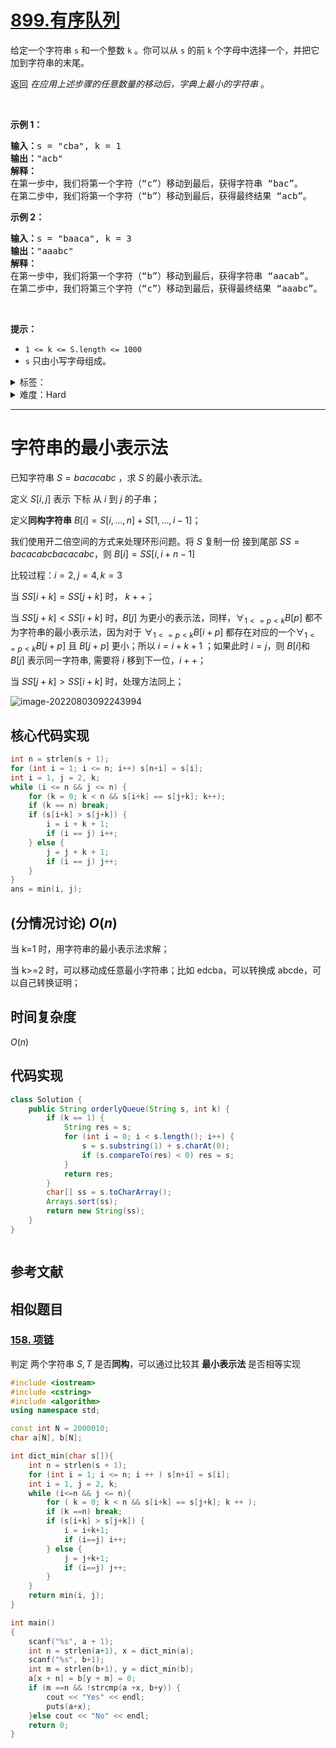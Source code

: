 # [899.有序队列](https://leetcode.cn/problems/orderly-queue/)

<p>给定一个字符串 <code>s</code> 和一个整数 <code>k</code>&nbsp;。你可以从 <code>s</code> 的前 <code>k</code> 个字母中选择一个，并把它加到字符串的末尾。</p>

<p>返回 <em>在应用上述步骤的任意数量的移动后，字典上最小的字符串&nbsp;</em>。</p>

<p>&nbsp;</p>

<p><strong>示例 1：</strong></p>

<pre>
<strong>输入：</strong>s = "cba", k = 1
<strong>输出：</strong>"acb"
<strong>解释：</strong>
在第一步中，我们将第一个字符（“c”）移动到最后，获得字符串 “bac”。
在第二步中，我们将第一个字符（“b”）移动到最后，获得最终结果 “acb”。
</pre>

<p><strong>示例 2：</strong></p>

<pre>
<strong>输入：</strong>s = "baaca", k = 3
<strong>输出：</strong>"aaabc"
<strong>解释：
</strong>在第一步中，我们将第一个字符（“b”）移动到最后，获得字符串 “aacab”。
在第二步中，我们将第三个字符（“c”）移动到最后，获得最终结果 “aaabc”。
</pre>

<p>&nbsp;</p>

<p><strong>提示：</strong></p>

<ul>
	<li><code>1 &lt;= k&nbsp;&lt;= S.length&nbsp;&lt;= 1000</code></li>
	<li><code>s</code>&nbsp;只由小写字母组成。</li>
</ul>

<details>
<summary>标签：</summary>
['数学', '字符串', '排序']
</details>

<details>
<summary>难度：Hard</summary>
喜欢：82
</details>

---

# 字符串的最小表示法

已知字符串 $S=bacacabc$ ，求 $S$ 的最小表示法。

定义 $S[i, j]$ 表示 下标 从 $i$ 到 $j$ 的子串；

定义**同构字符串** $B[i] = S[i,...,n] + S[1,...,i-1]$；

我们使用开二倍空间的方式来处理环形问题。将 $S$ 复制一份 接到尾部 $SS = bacacabcbacacabc$，则 $B[i] = SS[i, i+n-1]$

比较过程：$i=2,j=4, k=3$

当 $SS[i+k] = SS[j+k]$ 时， $k++$；

当 $SS[j+k] < SS[i+k]$ 时，$B[j]$ 为更小的表示法，同样，$\forall_{1<=p<k} B[p]$ 都不为字符串的最小表示法，因为对于 $\forall_{1<=p<k} B[i+p]$ 都存在对应的一个$\forall_{1<=p<k} B[j+p]$ 且 $B[j+p]$ 更小；所以 $i = i+k+1$ ；如果此时 $i=j$，则 $B[i]$和 $B[j]$ 表示同一字符串, 需要将 $i$ 移到下一位，$i++$；

当 $SS[j+k] > SS[i+k]$ 时，处理方法同上；

![image-20220803092243994](https://muyids.oss-cn-beijing.aliyuncs.com/img/image-20220803092243994.png)

## 核心代码实现

```cpp
int n = strlen(s + 1);
for (int i = 1; i <= n; i++) s[n+i] = s[i];
int i = 1, j = 2, k;
while (i <= n && j <= n) {
    for (k = 0; k < n && s[i+k] == s[j+k]; k++);
    if (k == n) break;
    if (s[i+k] > s[j+k]) {
        i = i + k + 1;
        if (i == j) i++;
    } else {
        j = j + k + 1;
        if (i == j) j++;
    }
}
ans = min(i, j);
```

## (分情况讨论) $O(n)$

当 k=1 时，用字符串的最小表示法求解；

当 k>=2 时，可以移动成任意最小字符串；比如 edcba，可以转换成 abcde，可以自己转换证明；

## 时间复杂度

$O(n)$

## 代码实现

```java []
class Solution {
    public String orderlyQueue(String s, int k) {
        if (k == 1) {
            String res = s;
            for (int i = 0; i < s.length(); i++) {
                s = s.substring(1) + s.charAt(0);
                if (s.compareTo(res) < 0) res = s;
            }
            return res;
        }
        char[] ss = s.toCharArray();
        Arrays.sort(ss);
        return new String(ss);
    }
}
```

```cpp []

```

## 参考文献

## 相似题目

### [158. 项链](https://www.acwing.com/problem/content/160/)

判定 两个字符串 $S, T$ 是否**同构**，可以通过比较其 **最小表示法** 是否相等实现

```cpp
#include <iostream>
#include <cstring>
#include <algorithm>
using namespace std;

const int N = 2000010;
char a[N], b[N];

int dict_min(char s[]){
    int n = strlen(s + 1);
    for (int i = 1; i <= n; i ++ ) s[n+i] = s[i];
    int i = 1, j = 2, k;
    while (i<=n && j <= n){
        for ( k = 0; k < n && s[i+k] == s[j+k]; k ++ );
        if (k ==n) break;
        if (s[i+k] > s[j+k]) {
            i = i+k+1;
            if (i==j) i++;
        } else {
            j = j+k+1;
            if (i==j) j++;
        }
    }
    return min(i, j);
}

int main()
{
    scanf("%s", a + 1);
    int n = strlen(a+1), x = dict_min(a);
    scanf("%s", b+1);
    int m = strlen(b+1), y = dict_min(b);
    a[x + n] = b[y + m] = 0;
    if (m ==n && !strcmp(a +x, b+y)) {
        cout << "Yes" << endl;
        puts(a+x);
    }else cout << "No" << endl;
    return 0;
}
```
